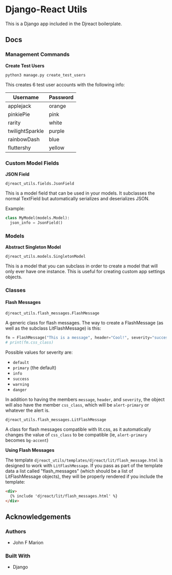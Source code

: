 
# Django-React Utils #

This is a Django app included in the Djreact boilerplate.

## Docs #

### Management Commands #

**Create Test Users**

`python3 manage.py create_test_users`

This creates 6 test user accounts with the following info:

| Username | Password |
| --- | --- |
| applejack | orange |
| pinkiePie | pink |
| rarity | white |
| twilightSparkle | purple |
| rainbowDash | blue |
| fluttershy | yellow |

### Custom Model Fields #

**JSON Field**

`djreact_utils.fields.JsonField`

This is a model field that can be used in your models. It subclasses the 
normal TextField but automatically serializes and deserializes JSON.

Example:

```python
class MyModel(models.Model):
  json_info = JsonField()
```

### Models #

**Abstract Singleton Model**

`djreact_utils.models.SingletonModel`

This is a model that you can subclass in order to create a model that will 
only ever have one instance. This is useful for creating custom 
app settings objects.

### Classes #

#### Flash Messages #

`djreact_utils.flash_messages.FlashMessage`

A generic class for flash messages. The way to create a FlashMessage
(as well as the subclass LitFlashMessage) is this:

```python
fm = FlashMessage("This is a message", header="Cool!", severity="success")
# print(fm.css_class)
```

Possible values for severity are:

* `default`
* `primary` (the default)
* `info`
* `success`
* `warning`
* `danger`

In addition to having the members `message`, `header`, and `severity`, the 
object will also have the member `css_class`, which will be `alert-primary` or 
whatever the alert is. 


`djreact_utils.flash_messages.LitFlashMessage`

A class for flash messages compatible with lit.css, as it automatically 
changes the value of `css_class` to be compatible (ie, 
`alert-primary` becomes `bg-accent`)

**Using Flash Messages**

The template `djreact_utils/templates/djreact/lit/flash_message.html` is 
designed to work with `LitFlashMessage`. If you pass as part of the template 
data a list called "flash_messages" (which should be a list of LitFlashMessage
objects), they will be properly rendered if you include the template:

```html
<div>
  {% include 'djreact/lit/flash_messages.html' %}
</div>
```

## Acknowledgements #

### Authors #

* John F Marion

### Built With #

* Django
